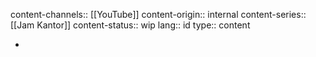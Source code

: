 content-channels:: [[YouTube]]
content-origin:: internal
content-series:: [[Jam Kantor]]
content-status:: wip
lang:: id
type:: content

-
